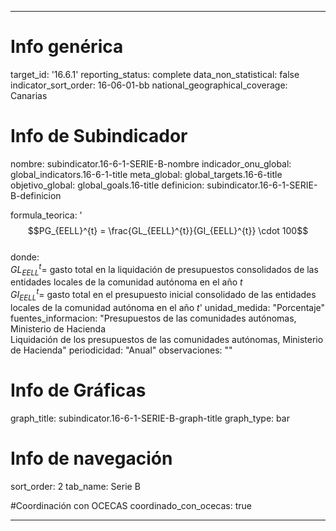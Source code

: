 ---

# Info genérica
target_id: '16.6.1'
reporting_status: complete
data_non_statistical: false
indicator_sort_order: 16-06-01-bb
national_geographical_coverage: Canarias

# Info de Subindicador
nombre: subindicator.16-6-1-SERIE-B-nombre
indicador_onu_global: global_indicators.16-6-1-title
meta_global: global_targets.16-6-title
objetivo_global: global_goals.16-title
definicion: subindicator.16-6-1-SERIE-B-definicion

formula_teorica: '$$PG_{EELL}^{t} = \frac{GL_{EELL}^{t}}{GI_{EELL}^{t}} \cdot 100$$ <br>
donde: <br>
$GL_{EELL}^{t} =$ gasto total en la liquidación de presupuestos consolidados de las entidades locales de la comunidad autónoma en el año $t$ <br>
$GI_{EELL}^{t} =$ gasto total en el presupuesto inicial  consolidado de las entidades locales de la comunidad autónoma en el año $t$'
unidad_medida: "Porcentaje"
fuentes_informacion: "Presupuestos de las comunidades autónomas, Ministerio de Hacienda<br>
Liquidación de los presupuestos de las comunidades autónomas, Ministerio de Hacienda"
periodicidad: "Anual"
observaciones: ""

# Info de Gráficas
graph_title: subindicator.16-6-1-SERIE-B-graph-title
graph_type: bar

# Info de navegación
sort_order: 2
tab_name: Serie B

#Coordinación con OCECAS
coordinado_con_ocecas: true

---